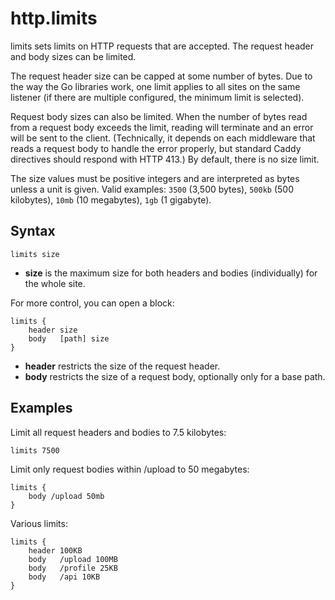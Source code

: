 # http.limits

limits sets limits on HTTP requests that are accepted. The request header and body sizes can be limited.

The request header size can be capped at some number of bytes. Due to the way the Go libraries work, one limit applies
to all sites on the same listener (if there are multiple configured, the minimum limit is selected).

Request body sizes can also be limited. When the number of bytes read from a request body exceeds the limit, reading
will terminate and an error will be sent to the client. (Technically, it depends on each middleware that reads a request
body to handle the error properly, but standard Caddy directives should respond with HTTP 413.) By default, there is no
size limit.

The size values must be positive integers and are interpreted as bytes unless a unit is given. Valid examples: `3500`
(3,500 bytes), `500kb` (500 kilobytes), `10mb` (10 megabytes), `1gb` (1 gigabyte).

## Syntax

``` caddyfile
limits size
```

-   **size** is the maximum size for both headers and bodies (individually) for the whole site.

For more control, you can open a block:

``` caddyfile
limits {
    header size
    body   [path] size
}
```

-   **header** restricts the size of the request header.
-   **body** restricts the size of a request body, optionally only for a base path.

## Examples

Limit all request headers and bodies to 7.5 kilobytes:

``` caddyfile
limits 7500
```

Limit only request bodies within /upload to 50 megabytes:

``` caddyfile
limits {
    body /upload 50mb
}
```

Various limits:

``` caddyfile
limits {
    header 100KB
    body   /upload 100MB
    body   /profile 25KB
    body   /api 10KB
}
```
